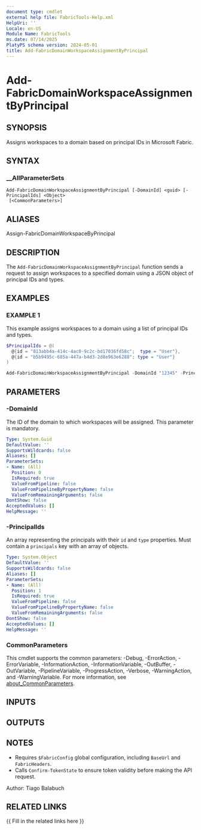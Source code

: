 ```yaml
---
document type: cmdlet
external help file: FabricTools-Help.xml
HelpUri: ''
Locale: en-US
Module Name: FabricTools
ms.date: 07/14/2025
PlatyPS schema version: 2024-05-01
title: Add-FabricDomainWorkspaceAssignmentByPrincipal
---
```


# Add-FabricDomainWorkspaceAssignmentByPrincipal

## SYNOPSIS

Assigns workspaces to a domain based on principal IDs in Microsoft Fabric.

## SYNTAX

### __AllParameterSets

```
Add-FabricDomainWorkspaceAssignmentByPrincipal [-DomainId] <guid> [-PrincipalIds] <Object>
 [<CommonParameters>]
```

## ALIASES

Assign-FabricDomainWorkspaceByPrincipal

## DESCRIPTION

The `Add-FabricDomainWorkspaceAssignmentByPrincipal` function sends a request to assign workspaces to a specified domain using a JSON object of principal IDs and types.

## EXAMPLES

### EXAMPLE 1

This example assigns workspaces to a domain using a list of principal IDs and types.

```powershell
$PrincipalIds = @(
  @{id = "813abb4a-414c-4ac0-9c2c-bd17036fd58c";  type = "User"},
  @{id = "b5b9495c-685a-447a-b4d3-2d8e963e6288"; type = "User"}
)

Add-FabricDomainWorkspaceAssignmentByPrincipal -DomainId "12345" -PrincipalIds $PrincipalIds
```

## PARAMETERS

### -DomainId

The ID of the domain to which workspaces will be assigned.
This parameter is mandatory.

```yaml
Type: System.Guid
DefaultValue: ''
SupportsWildcards: false
Aliases: []
ParameterSets:
- Name: (All)
  Position: 0
  IsRequired: true
  ValueFromPipeline: false
  ValueFromPipelineByPropertyName: false
  ValueFromRemainingArguments: false
DontShow: false
AcceptedValues: []
HelpMessage: ''
```

### -PrincipalIds

An array representing the principals with their `id` and `type` properties.
Must contain a `principals` key with an array of objects.

```yaml
Type: System.Object
DefaultValue: ''
SupportsWildcards: false
Aliases: []
ParameterSets:
- Name: (All)
  Position: 1
  IsRequired: true
  ValueFromPipeline: false
  ValueFromPipelineByPropertyName: false
  ValueFromRemainingArguments: false
DontShow: false
AcceptedValues: []
HelpMessage: ''
```

### CommonParameters

This cmdlet supports the common parameters: -Debug, -ErrorAction, -ErrorVariable,
-InformationAction, -InformationVariable, -OutBuffer, -OutVariable, -PipelineVariable,
-ProgressAction, -Verbose, -WarningAction, and -WarningVariable. For more information, see
[about_CommonParameters](https://go.microsoft.com/fwlink/?LinkID=113216).

## INPUTS

## OUTPUTS

## NOTES

- Requires `$FabricConfig` global configuration, including `BaseUrl` and `FabricHeaders`.
- Calls `Confirm-TokenState` to ensure token validity before making the API request.

Author: Tiago Balabuch

## RELATED LINKS

{{ Fill in the related links here }}
